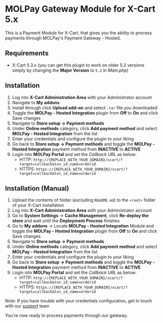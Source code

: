 # MOLPay Gateway Module for X-Cart 5.x

This is a Payment Module for X-Cart, that gives you the ability to process 
payments through MOLPay's Payment Gateway - Hosted.

## Requirements

+ X-Cart 5.3.x (you can get this plugin to work on older 5.2 versions simply by 
changing the **Major Version** to `5.2` in *Main.php*)

## Installation

1. Log into **X-Cart Administration Area** with your Administrator account
1. Navigate to **My addons**
1. Install through click **Upload add-on** and select `.tar` file you downloaded
1. Toggle the **MOLPay - Hosted Integration** plugin from **Off** to **On** and click Save changes
1. Navigate to **Store setup -> Payment methods**
1. Under **Online methods** category, click **Add payment method** and select **MOLPay - Hosted Integration** from the list
1. Enter your credentials and configure the plugin to your liking
1. Go back to **Store setup -> Payment methods** and toggle the **MOLPay - Hosted Integration** payment method from **INACTIVE** to **ACTIVE**
1. Login into **MOLPay Portal** and set the *Callback URL* as below:
   + HTTP: `http://{REPLACE_WITH_YOUR_DOMAIN}/xcart/?target=callback&txn_id_name=orderid`
   + HTTPS: `https://{REPLACE_WITH_YOUR_DOMAIN}/xcart/?target=callback&txn_id_name=orderid`

## Installation (Manual)

1. Upload the contents of folder (excluding `README.md`) to the `<root>` folder of your X-Cart installation
1. Log into **X-Cart Administration Area** with your Administrator account
1. Go to **System Settings** -> **Cache Management**, click **Re-deploy the store** and wait until the **Deployment Process** finishes
1. Go to **My addons** -> Locate **MOLPay - Hosted Integration** Module and toggle the **MOLPay - Hosted Integration** plugin from **Off** to **On** and click Save changes
1. Navigate to **Store setup -> Payment methods**
1. Under **Online methods** category, click **Add payment method** and select **MOLPay - Hosted Integration** from the list
1. Enter your credentials and configure the plugin to your liking
1. Go back to **Store setup -> Payment methods** and toggle the **MOLPay - Hosted Integration** payment method from **INACTIVE** to **ACTIVE**
1. Login into **MOLPay Portal** and set the *Callback URL* as below:
   + HTTP: `http://{REPLACE_WITH_YOUR_DOMAIN}/xcart/?target=callback&txn_id_name=orderid`
   + HTTPS: `https://{REPLACE_WITH_YOUR_DOMAIN}/xcart/?target=callback&txn_id_name=orderid`

*Note:* If you have trouble with your credentials configuration, get in touch with our [support](support@molpay.com) team

You're now ready to process payments through our gateway.